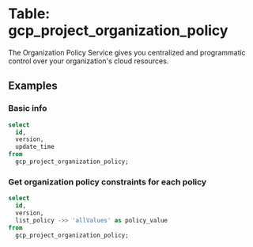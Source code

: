 # Table: gcp_project_organization_policy

The Organization Policy Service gives you centralized and programmatic control over your organization's cloud resources.

## Examples

### Basic info

```sql
select
  id,
  version,
  update_time
from
  gcp_project_organization_policy;
```

### Get organization policy constraints for each policy

```sql
select
  id,
  version,
  list_policy ->> 'allValues' as policy_value
from
  gcp_project_organization_policy;
```
